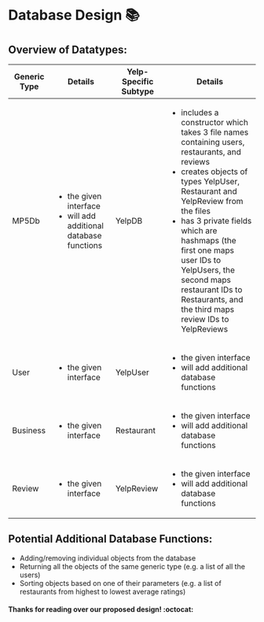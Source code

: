 # Database Design :books:

## Overview of Datatypes:

| Generic Type        | Details          | Yelp-Specific Subtype | Details
| ------------- |-------------| ----- | --- |
| MP5Db      |<ul><li>the given interface</li><li>will add additional database functions</li></ul> | YelpDB | <ul><li>includes a constructor which takes 3 file names containing users, restaurants, and reviews </li><li>creates objects of types YelpUser, Restaurant and YelpReview from the files</li><li>has 3 private fields which are hashmaps (the first one maps user IDs to YelpUsers, the second maps restaurant IDs to Restaurants, and the third maps review IDs to YelpReviews</li></ul>   |
| User     |  <ul><li>the given interface</li></ul>    |   YelpUser | <ul><li>the given interface</li><li>will add additional database functions</li></ul>  |
| Business |   <ul><li>the given interface</li></ul>  |    Restaurant |  <ul><li>the given interface</li><li>will add additional database functions</li></ul>    |
| Review | <ul><li>the given interface</li></ul> | YelpReview| <ul><li>the given interface</li><li>will add additional database functions</li></ul>|


## Potential Additional Database Functions:
- Adding/removing individual objects from the database
- Returning all the objects of the same generic type (e.g. a list of all the users)
- Sorting objects based on one of their parameters (e.g. a list of restaurants from highest to lowest average ratings)


#### Thanks for reading over our proposed design! :octocat:
